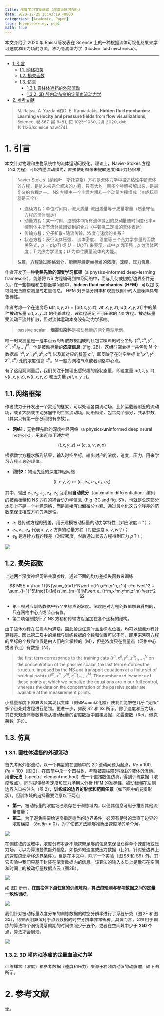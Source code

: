 ```yaml
---
title: 深度学习文章阅读（深度流体可视化）
date: 2020-12-25 15:43:19 +0800
categories: [Academic, Paper]
tags: [deeplearning, pde]
math: true
---
```


本文介绍了 2020 年 Raissi 等发表在 Science 上的一种根据流体可视化结果来学习速度和压力场的方法，称为隐流体力学（hidden fluid mechanics）。

<!--more-->

---
- [1. 引言](#1-引言)
  - [1.1. 网络框架](#11-网络框架)
  - [1.2. 损失函数](#12-损失函数)
  - [1.3. 仿真](#13-仿真)
    - [1.3.1. 圆柱体遮挡的外部流动](#131-圆柱体遮挡的外部流动)
    - [1.3.2. 3D 颅内动脉瘤的定量血流动力学](#132-3d-颅内动脉瘤的定量血流动力学)
- [2. 参考文献](#2-参考文献)

> M. Raissi, A. Yazdani和G. E. Karniadakis, **Hidden fluid mechanics: Learning velocity and pressure fields from flow visualizations**, Science, 卷 367, 期 6481, 页 1026–1030, 2月 2020, doi: 10.1126/science.aaw4741.


# 1. 引言

本文针对物理和生物系统中的流体运动可视化。理论上，Navier-Stokes 方程（NS 方程）可以描述流动模式，直接使用图像来提取速度和压力场很难。

> Navier Stokes（纳维叶－斯托克斯）方程是流体力学中描述粘性牛顿流体的方程，是尚未被完全解决的方程，只有大约一百多个特解被解出来，是最复杂的方程之一。
> NS 方程由一个连续方程和一个动量方程组成（变成标量就是三个）。
> - 连续方程：单位时间内，流入质量-流出质量等于质量增量（质量守恒方程的流体表达）
> - 动量方程：某一时刻，控制体中所有流体微团的总动量随时间变化率=控制体中所有流体微团受到的合力（牛顿第二定律的流体表达）
> - 传输方程：分子扩散+随流传输，浓度与速度的关系？
> - 状态方程：表征流体压强、 流体密度、 温度等三个热力学参量的函数关系式，$p=p(\rho T)$ 或 $U=U(\rho T)$ 来表示，式中 $p$ 为压强；$\rho$ 为流体密度；$T$ 为热力学温度；$U$ 为单位质量流体的内能。
> 
> **注意，方程通过网格划分，能解除特定坐标点的浓度，速度，压力信息。**


作者开发了一种**物理先验的深度学习框架**（a physics-informed deep-learning framework），能够将 NS 方程编码到神经网络中，而与几何或初始/边界条件无关。在一些物理和生物医学问题中，**hidden fluid mechanics（HFM）** 可以提取可能无法直接测量的定量信息。 HFM 对于低分辨率和观测数据中的大量噪声具有鲁棒性。

作者考虑一个在速度场 $\boldsymbol u(t,x,y,z)=[u(t,x,y,z),v(t,x,y,z),w(t,x,y,z)]$ 中的某种被动标量 $c(t,x,y,z)$ 的传输过程，该过程满足不可压缩的 NS 方程。被动标量受流动平流并扩散，但对流体运动本身没有动力学影响。

> passive scalar，**烟雾**和**染料**是被动标量的两个典型示例。

唯一的观测量是一组单点云的离散数据组成的且包含噪声的时空坐标 $\{t^n,x^n,y^n,z^n,c^n\}_{n=1}^N$，他是被动标量的**浓度信息**（Fig. 2B）。这组时空坐标一共包含 $N$ 个数据点 $(t^n,x^n,y^n,z^n,c^n)$ 以及其对应的标签 $c^n$，即反映了在时空坐标 $(t^n,x^n,y^n,z^n,c^n)$ 处的浓度信息 $c^n$。N 一般为网格节点或者网格中心点。

有了这组观测量后，我们关注于推理出感兴趣的隐状态量，即速度量 $u(t,x,y,z),v(t,x,y,z),w(t,x,y,z)$ 和压力量 $p(t,x,y,z)$。

## 1.1. 网络框架

作者致力于开发出一个灵活的框架，可以处理各类流动场，比如运载器附近的流动场，或者大脑或主动脉瘤中的血管流动场。网络框架，包含两个部分，共享参数（其实只有第一部分网络有参数）。

- **网络1**：无物理先验的深度神经网络（a physics-**un**informed deep neural network），用来近似下述方程

$$
(t,x,y,z)\mapsto (c,u,v,w,p)
$$

根据数学方程求解的结果，输入时空坐标，输出对应的浓度，速度，压力。用来学习方程本身的规律。

- **网络2**：物理先验的深度神经网络

$$
(t,x,y,z)\mapsto (e_1,e_2,e_3,e_4,e_5)
$$

其中，输出 $e_1,e_2,e_3,e_4,e_5$ 为采用**自动微分**（automatic differentiation）编码的被动标量和 NS 方程的耦合动力学信息（Fig. 3C and fig. S1），也就是说这部分本质上不是一个神经网络，而是直接写出偏微分方程。通过最小化这五个残差的范数来保证相应方程的满足性。

- $e_1$ 是传递方程的残差，用于建模被动标量的动力学特性（对应浓度 $c$？）；
- $e_2,e_3,e_4$ 代表 $x,y,z$ 方向的动量方程（对应速度 $u,v,w$？）；
- $e_5$ 是连续方程的残差（对应密度，然后通过状态方程得到压力 $p$？）；

![](../assets/img/postsimg/20201225/2.jpg)

## 1.2. 损失函数

上述两个深度神经网络共享参数，通过下面的均方差损失函数来训练

$$
MSE = \frac{1}{N}\sum_{n=1}^N\vert c(t^n,x^n,y^n,z^n)-c^n \vert^2 + \sum_{i=1}^5\frac{1}{M}\sum_{m=1}^M\vert e_i(t^m,x^m,y^m,z^m) \vert^2
$$

- 第一项对应训练数据中各个坐标点的浓度。浓度是对方程的数值解算得到的，只在网格中心点或节点有值。
- 第二项强制执行了 NS 方程和传输方程强加在各个坐标的结构。

由于流体方程在任意点均满足，因此给定任意时空坐标点位置，均可以根据方程计算残差。因此第二项中的坐标与训练数据的个数和位置可以不同，即用来惩罚方程的坐标的个数和位置是由人们完全掌控的（M），但是浓度只在测量点（网格中心或者节点）有数据（N）。

> the first term corresponds to the training data $\{t^n,x^n,y^n,z^n\}_{n=1}^N$ on the concentration of the passive scalar, the last term enforces the structure imposed by the NS and transport equations at a finite set of residual points $\{t^m,x^m,y^m,z^m\}_{m=1}^M$. The number and locations of these points at which we penalize the equations are in our full control, whereas the data on the concentration of the passive scalar are available at the measurement points.

小批量梯度下降算法及其现代变体（例如Adam优化器）使我们能够在几乎 “无限” 多个点处对方程进行惩罚。更进一步，如表 S2 和 S3 所示，除了速度和压力场，其它未知流体参数也能从被动标量的密度数据中直接发掘，如雷诺数（Re）、佩克莱数（Pe）。

## 1.3. 仿真

### 1.3.1. 圆柱体遮挡的外部流动

首先考察外部流动，以一个典型的在圆桶中的 2D 流动问题为起点，$Re=100, Pe=100$（图 2）。在圆筒中放一个圆柱体，考察被圆柱障碍挡住的液体的流动。用**谱元法**（spectral element method）做一个直接数值仿真，得到训练数据（浓度散点），同时提供参考速度和压力场用以分析 HFM 的准确性。被动标量在左侧边界入口被注入（图 2），**训练域的边界的形状和范围任意**（如下图中的花瓣形状）。但训练域的选择需要注意以下两点：

- **第一**，被动标量的浓度场必须存在于训练域内，以便其信息可用于推断其他流量变量；
- **第二**，为了避免需要给速度指定适当的边界条件，必须有足够的垂直于边界的浓度梯度 （$\partial c/\partial n\neq 0$），为了使该方法能够推断出速度场的单个解。

![](../assets/img/postsimg/20201225/3.jpg)

在训练域的区域中，浓度分布本身不能携带足够的信息来保证获得单个速度场或压力场，可以为算法提供额外信息，如额外的速度或压力数据（比如，针对壁边界上的速度的无滑移边界条件）。但是在本文中，除了一个实验（图 S8 和 S9）外，其它实验中我们只基于封装在浓度数据内的信息。该算法的输入本质上是散布在空间和时间上的被动标量数据点云（图2B）。

![](../assets/img/postsimg/20201225/4.jpg)

如 图2 所示，**在圆柱体下游任意的训练域内，算法的预测与参考数据之间的定量一致性很好**。

![](../assets/img/postsimg/20201225/5.jpg)

我们针对被动标量浓度分布的训练数据的时空分辨率进行了系统研究（图 2F 和图 S5），结果表明算法对于点云数据的时空分辨率非常鲁棒。具体而言，如果用于训练的算法每个涡街脱落周期的时间快照少于**五个**，或者在空间域中少于 **250 个** 点，算法才会崩溃。

![](../assets/img/postsimg/20201225/6.jpg)

### 1.3.2. 3D 颅内动脉瘤的定量血流动力学

训练样本（浓度）和参考数据（速度和压力）来源于右颈内动脉的动脉瘤，如下图所示。



# 2. 参考文献

无。